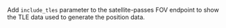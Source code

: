 Add `include_tles` parameter to the satellite-passes FOV endpoint to show the TLE data used to generate the position data.
